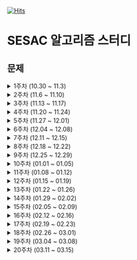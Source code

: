 [![Hits](https://hits.seeyoufarm.com/api/count/incr/badge.svg?url=https%3A%2F%2Fgithub.com%2Flake041%2Fsesac-algorithm&count_bg=%2379C83D&title_bg=%23555555&icon=&icon_color=%23E7E7E7&title=hits&edge_flat=false)](https://hits.seeyoufarm.com)

# SESAC 알고리즘 스터디

## 문제

<details>
<summary>1주차 (10.30 ~ 11.3)</summary>

|     | 제목                                                                                | 알고리즘 고득점 Kit | 난이도 | 완료한 사람 | 정답률 |
| --- | ----------------------------------------------------------------------------------- | ------------------- | ------ | ----------- | ------ |
| 월  | [전화번호 목록](https://school.programmers.co.kr/learn/courses/30/lessons/42577)    | 해시                | Lv. 2  | 53,969명    | 60%    |
| 월  | [의상](https://school.programmers.co.kr/learn/courses/30/lessons/42578)             | 해시                | Lv. 2  | 49,707명    | 63%    |
| 화  | [베스트앨범](https://school.programmers.co.kr/learn/courses/30/lessons/42579)       | 해시                | Lv. 3  | 30,947명    | 52%    |
| 화  | [타겟 넘버](https://school.programmers.co.kr/learn/courses/30/lessons/43165)        | BFS/DFS             | Lv. 2  | 47,923명    | 60%    |
| 수  | [네트워크](https://school.programmers.co.kr/learn/courses/30/lessons/43162)         | BFS/DFS             | Lv. 3  | 33,211명    | 60%    |
| 수  | [게임 맵 최단거리](https://school.programmers.co.kr/learn/courses/30/lessons/1844)  | BFS/DFS             | Lv. 2  | 20,299명    | 58%    |
| 목  | [단어 변환](https://school.programmers.co.kr/learn/courses/30/lessons/43163)        | BFS/DFS             | Lv. 3  | 25,100명    | 58%    |
| 목  | [아이템 줍기](https://school.programmers.co.kr/learn/courses/30/lessons/87694)      | BFS/DFS             | Lv. 3  | 3,526명     | 24%    |
| 금  | [여행경로](https://school.programmers.co.kr/learn/courses/30/lessons/43164)         | BFS/DFS             | Lv. 3  | 17,963명    | 45%    |
| 금  | [퍼즐 조각 채우기](https://school.programmers.co.kr/learn/courses/30/lessons/84021) | BFS/DFS             | Lv. 3  | 2,491명     | 14%    |

</details>

<details>
<summary>2주차 (11.6 ~ 11.10)</summary>

|     | 제목                                                                                  | 알고리즘 고득점 Kit | 난이도 | 완료한 사람 | 정답률 |
| --- | ------------------------------------------------------------------------------------- | ------------------- | ------ | ----------- | ------ |
| 월  | [올바른 괄호](https://school.programmers.co.kr/learn/courses/30/lessons/12909)        | 스택/큐             | Lv. 2  | 38,988명    | 77%    |
| 월  | [기능개발](https://school.programmers.co.kr/learn/courses/30/lessons/42586)           | 스택/큐             | Lv. 2  | 55,018명    | 63%    |
| 화  | [프로세스](https://school.programmers.co.kr/learn/courses/30/lessons/42587)           | 스택/큐             | Lv. 2  | 44,383명    | 62%    |
| 화  | [다리를 지나는 트럭](https://school.programmers.co.kr/learn/courses/30/lessons/42583) | 스택/큐             | Lv. 2  | 34,663명    | 52%    |
| 수  | [주식가격](https://school.programmers.co.kr/learn/courses/30/lessons/42584)           | 스택/큐             | Lv. 2  | 37,374명    | 57%    |
| 수  | [더 맵게](https://school.programmers.co.kr/learn/courses/30/lessons/42626)            | 힙                  | Lv. 2  | 35,963명    | 58%    |
| 목  | [디스크 컨트롤러](https://school.programmers.co.kr/learn/courses/30/lessons/42627)    | 힙                  | Lv. 3  | 16,555명    | 44%    |
| 목  | [이중우선순위큐](https://school.programmers.co.kr/learn/courses/30/lessons/42628)     | 힙                  | Lv. 3  | 20,651명    | 60%    |
| 금  | [가장 큰 수](https://school.programmers.co.kr/learn/courses/30/lessons/42746)         | 정렬                | Lv. 2  | 42,636명    | 52%    |
| 금  | [H-Index](https://school.programmers.co.kr/learn/courses/30/lessons/42747)            | 정렬                | Lv. 2  | 40,198명    | 64%    |

</details>

<details>
<summary>3주차 (11.13 ~ 11.17)</summary>

|     | 제목                                                                                    | 알고리즘 고득점 Kit | 난이도 | 완료한 사람 | 정답률 |
| --- | --------------------------------------------------------------------------------------- | ------------------- | ------ | ----------- | ------ |
| 월  | [소수 찾기](https://school.programmers.co.kr/learn/courses/30/lessons/42839)            | 완전탐색            | Lv. 2  | 33,079명    | 52%    |
| 월  | [카펫](https://school.programmers.co.kr/learn/courses/30/lessons/42842)                 | 완전탐색            | Lv. 2  | 40,425명    | 71%    |
| 화  | [피로도](https://school.programmers.co.kr/learn/courses/30/lessons/87946)               | 완전탐색            | Lv. 2  | 15,507명    | 61%    |
| 화  | [전력망을 둘로 나누기](https://school.programmers.co.kr/learn/courses/30/lessons/86971) | 완전탐색            | Lv. 2  | 9,830명     | 48%    |
| 수  | [모음사전](https://school.programmers.co.kr/learn/courses/30/lessons/84512)             | 완전탐색            | Lv. 2  | 13,906명    | 58%    |
| 수  | [조이스틱](https://school.programmers.co.kr/learn/courses/30/lessons/42860)             | 탐욕법              | Lv. 2  | 15,656명    | 35%    |
| 목  | [큰 수 만들기](https://school.programmers.co.kr/learn/courses/30/lessons/42883)         | 탐욕법              | Lv. 2  | 23,431명    | 51%    |
| 목  | [구명보트](https://school.programmers.co.kr/learn/courses/30/lessons/42885)             | 탐욕법              | Lv. 2  | 28,385명    | 69%    |
| 금  | [섬 연결하기](https://school.programmers.co.kr/learn/courses/30/lessons/42861)          | 탐욕법              | Lv. 3  | 11,753명    | 46%    |
| 금  | [단속카메라](https://school.programmers.co.kr/learn/courses/30/lessons/42884)           | 탐욕법              | Lv. 3  | 12,094명    | 54%    |

</details>

<details>
<summary>4주차 (11.20 ~ 11.24)</summary>

|     | 제목                                                                            | 알고리즘 고득점 Kit | 난이도 | 완료한 사람 | 정답률 |
| --- | ------------------------------------------------------------------------------- | ------------------- | ------ | ----------- | ------ |
| 월  | [N으로 표현](https://school.programmers.co.kr/learn/courses/30/lessons/42895)   | DP                  | Lv. 3  | 13,669명    | 26%    |
| 월  | [정수 삼각형](https://school.programmers.co.kr/learn/courses/30/lessons/43105)  | DP                  | Lv. 3  | 21,801명    | 60%    |
| 화  | [등굣길](https://school.programmers.co.kr/learn/courses/30/lessons/42898)       | DP                  | Lv. 3  | 14,620명    | 56%    |
| 화  | [사칙연산](https://school.programmers.co.kr/learn/courses/30/lessons/1843)      | DP                  | Lv. 4  | 1,505명     | 13%    |
| 수  | [도둑질](https://school.programmers.co.kr/learn/courses/30/lessons/42897)       | DP                  | Lv. 4  | 6,397명     | 36%    |
| 수  | [입국심사](https://school.programmers.co.kr/learn/courses/30/lessons/43238)     | 이분탐색            | Lv. 3  | 17,016명    | 43%    |
| 목  | [징검다리](https://school.programmers.co.kr/learn/courses/30/lessons/43236)     | 이분탐색            | Lv. 3  | 5,458명     | 26%    |
| 목  | [가장 먼 노드](https://school.programmers.co.kr/learn/courses/30/lessons/49189) | 그래프              | Lv. 3  | 17,461명    | 46%    |
| 금  | [순위](https://school.programmers.co.kr/learn/courses/30/lessons/49191)         | 그래프              | Lv. 3  | 9,698명     | 39%    |
| 금  | [방의 개수](https://school.programmers.co.kr/learn/courses/30/lessons/49190)    | 그래프              | Lv. 5  | 17,72명     | 5%     |

</details>

<details>
<summary>5주차 (11.27 ~ 12.01)</summary>

|     | 제목                                                                                         |                              | 난이도 | 완료한 사람 | 정답률 |
| --- | -------------------------------------------------------------------------------------------- | ---------------------------- | ------ | ----------- | ------ |
| 월  | [[1차] 셔틀버스](https://school.programmers.co.kr/learn/courses/30/lessons/17678)            | 2018 KAKAO BLIND RECRUITMENT | Lv. 3  | 6,106명     | 42%    |
| 월  | [[1차] 뉴스 클러스터링](https://school.programmers.co.kr/learn/courses/30/lessons/17677)     | 2018 KAKAO BLIND RECRUITMENT | Lv. 2  | 17,329명    | 61%    |
| 월  | [[1차] 추석 트래픽](https://school.programmers.co.kr/learn/courses/30/lessons/17676)         | 2018 KAKAO BLIND RECRUITMENT | Lv. 3  | 7,455명     | 21%    |
| 화  | [[1차] 프렌즈4블록](https://school.programmers.co.kr/learn/courses/30/lessons/17679)         | 2018 KAKAO BLIND RECRUITMENT | Lv. 2  | 10,926명    | 55%    |
| 화  | [[1차] 캐시](https://school.programmers.co.kr/learn/courses/30/lessons/17680)                | 2018 KAKAO BLIND RECRUITMENT | Lv. 2  | 17,340명    | 63%    |
| 화  | [[3차] 방금그곡](https://school.programmers.co.kr/learn/courses/30/lessons/17683)            | 2018 KAKAO BLIND RECRUITMENT | Lv. 2  | 8,644명     | 48%    |
| 수  | [[3차] 압축](https://school.programmers.co.kr/learn/courses/30/lessons/17684)                | 2018 KAKAO BLIND RECRUITMENT | Lv. 2  | 11,085명    | 59%    |
| 수  | [[3차] 파일명 정렬](https://school.programmers.co.kr/learn/courses/30/lessons/17686)         | 2018 KAKAO BLIND RECRUITMENT | Lv. 2  | 10,760명    | 56%    |
| 수  | [[3차] n진수 게임](https://school.programmers.co.kr/learn/courses/30/lessons/17687)          | 2018 KAKAO BLIND RECRUITMENT | Lv. 2  | 11,285명    | 59%    |
| 목  | [멀리 뛰기](https://school.programmers.co.kr/learn/courses/30/lessons/12914)                 |                              | Lv. 2  | 16,938명    | 68%    |
| 목  | [땅따먹기](https://school.programmers.co.kr/learn/courses/30/lessons/12913)                  |                              | Lv. 2  | 12,884명    | 57%    |
| 목  | [다음 큰 숫자](https://school.programmers.co.kr/learn/courses/30/lessons/12911)              |                              | Lv. 2  | 24,388명    | 73%    |
| 금  | [연속 펄스 부분 수열의 합](https://school.programmers.co.kr/learn/courses/30/lessons/161988) |                              | Lv. 3  | 2,390명     | 41%    |
| 금  | [연속 부분 수열 합의 개수](https://school.programmers.co.kr/learn/courses/30/lessons/131701) |                              | Lv. 2  | 7,769명     | 66%    |
| 금  | [연속된 부분 수열의 합](https://school.programmers.co.kr/learn/courses/30/lessons/178870)    |                              | Lv. 2  | 6,355명     | 50%    |

</details>

<details>
<summary>6주차 (12.04 ~ 12.08)</summary>

|     | 제목                                                                                  |                                | 난이도 | 완료한 사람 | 정답률 |
| --- | ------------------------------------------------------------------------------------- | ------------------------------ | ------ | ----------- | ------ |
| 월  | [불량 사용자](https://school.programmers.co.kr/learn/courses/30/lessons/64064)        | 2019 카카오 개발자 겨울 인턴십 | Lv. 3  | 8,273명     | 49%    |
| 화  | [이진 변환 반복하기](https://school.programmers.co.kr/learn/courses/30/lessons/70129) | 월간 코드 챌린지 시즌1         | Lv. 2  | 22,076명    | 76%    |
| 수  | [n^2 배열 자르기](https://school.programmers.co.kr/learn/courses/30/lessons/87390)    | 월간 코드 챌린지 시즌3         | Lv. 2  | 10,256명    | 64%    |
| 목  | [튜플](https://school.programmers.co.kr/learn/courses/30/lessons/64065)               | 2019 카카오 개발자 겨울 인턴십 | Lv. 2  | 19,927명    | 63%    |
| 금  | [2 x n 타일링](https://school.programmers.co.kr/learn/courses/30/lessons/12900)       |                                | Lv. 2  | 12,140명    | 54%    |

</details>

<details>
<summary>7주차 (12.11 ~ 12.15)</summary>

|     | 제목                                                                               |                                | 난이도 | 완료한 사람 | 정답률 |
| --- | ---------------------------------------------------------------------------------- | ------------------------------ | ------ | ----------- | ------ |
| 월  | [호텔 대실](https://school.programmers.co.kr/learn/courses/30/lessons/155651)      |                                | Lv. 2  | 5,228명     | 47%    |
| 화  | [징검다리 건너기](https://school.programmers.co.kr/learn/courses/30/lessons/64062) | 2019 카카오 개발자 겨울 인턴십 | Lv. 3  | 6,647명     | 47%    |
| 수  | [3 x n 타일링](https://school.programmers.co.kr/learn/courses/30/lessons/12902)    |                                | Lv. 2  | 3,419명     | 31%    |
| 목  | [예상 대진표](https://school.programmers.co.kr/learn/courses/30/lessons/12985)     | 2017 팁스타운                  | Lv. 2  | 17,576명    | 68%    |
| 금  | [후보키](https://school.programmers.co.kr/learn/courses/30/lessons/42890)          | 2019 KAKAO BLIND RECRUITMENT   | Lv. 2  | 9,049명     | 40%    |

</details>

<details>
<summary>8주차 (12.18 ~ 12.22)</summary>

|     | 제목                                                                                       |                                             | 난이도 | 완료한 사람 | 정답률 |
| --- | ------------------------------------------------------------------------------------------ | ------------------------------------------- | ------ | ----------- | ------ |
| 월  | [최댓값과 최솟값](https://school.programmers.co.kr/learn/courses/30/lessons/12939)         |                                             | Lv. 2  | 37,677명    | 79%    |
| 월  | [숫자 카드 나누기](https://school.programmers.co.kr/learn/courses/30/lessons/135807)       |                                             | Lv. 2  | 3,630명     | 46%    |
| 월  | [부대복귀](https://school.programmers.co.kr/learn/courses/30/lessons/132266)               |                                             | Lv. 3  | 2,016명     | 39%    |
| 화  | [JadenCase 문자열 만들기](https://school.programmers.co.kr/learn/courses/30/lessons/12951) |                                             | Lv. 2  | 29,131명    | 77%    |
| 화  | [숫자 변환하기](https://school.programmers.co.kr/learn/courses/30/lessons/154538)          |                                             | Lv. 2  | 5,522명     | 55%    |
| 화  | [요격 시스템](https://school.programmers.co.kr/learn/courses/30/lessons/181188)            |                                             | Lv. 2  | 6,559명     | 34%    |
| 수  | [짝지어 제거하기](https://school.programmers.co.kr/learn/courses/30/lessons/12973)         | 2017 팁스타운                               | Lv. 2  | 24,706명    | 72%    |
| 수  | [귤 고르기](https://school.programmers.co.kr/learn/courses/30/lessons/138476)              |                                             | Lv. 2  | 11,469명    | 67%    |
| 수  | [혼자서 하는 틱택토](https://school.programmers.co.kr/learn/courses/30/lessons/160585)     |                                             | Lv. 2  | 2,952명     | 35%    |
| 목  | [숫자의 표현](https://school.programmers.co.kr/learn/courses/30/lessons/12924)             |                                             | Lv. 2  | 24,146명    | 75%    |
| 목  | [행렬 테두리 회전하기](https://school.programmers.co.kr/learn/courses/30/lessons/77485)    | 2021 Dev-Matching: 웹 백엔드 개발자(상반기) | Lv. 2  | 11,342명    | 47%    |
| 목  | [인사고과](https://school.programmers.co.kr/learn/courses/30/lessons/152995)               |                                             | Lv. 3  | 2,316명     | 36%    |
| 금  | [피보나치 수](https://school.programmers.co.kr/learn/courses/30/lessons/12945)             |                                             | Lv. 2  | 31,336명    | 73%    |
| 금  | [다단계 칫솔 판매](https://school.programmers.co.kr/learn/courses/30/lessons/77486)        | 2021 Dev-Matching: 웹 백엔드 개발자(상반기) | Lv. 3  | 5,798명     | 40%    |
| 금  | [혼자 놀기의 달인](https://school.programmers.co.kr/learn/courses/30/lessons/131130)       |                                             | Lv. 2  | 3,272명     | 39%    |

</details>

<details>
<summary>9주차 (12.25 ~ 12.29)</summary>

|     | 제목                                                                                     |                                      | 난이도 | 완료한 사람 | 정답률 |
| --- | ---------------------------------------------------------------------------------------- | ------------------------------------ | ------ | ----------- | ------ |
| 월  | [쿼드압축 후 개수 세기](https://school.programmers.co.kr/learn/courses/30/lessons/68936) | 월간 코드 챌린지 시즌1               | Lv. 2  | 7,613명     | 52%    |
| 월  | [삼각 달팽이](https://school.programmers.co.kr/learn/courses/30/lessons/68645)           | 월간 코드 챌린지 시즌1               | Lv. 2  | 11,194명    | 51%    |
| 화  | [미로 탈출](https://school.programmers.co.kr/learn/courses/30/lessons/159993)            |                                      | Lv. 2  | 4,351명     | 44%    |
| 화  | [광물 캐기](https://school.programmers.co.kr/learn/courses/30/lessons/172927)            |                                      | Lv. 2  | 4,036명     | 41%    |
| 수  | [토마토](https://www.acmicpc.net/problem/7576)                                           | [Class 3](https://solved.ac/class/3) | 골드 5 | 43,132명    | 36%    |
| 수  | [토마토](https://www.acmicpc.net/problem/7569)                                           | [Class 3](https://solved.ac/class/3) | 골드 5 | 25,603명    | 42%    |
| 목  | [DSLR](https://www.acmicpc.net/problem/9019)                                             | [Class 3](https://solved.ac/class/3) | 골드 4 | 11,896명    | 20%    |
| 목  | [연구소](https://www.acmicpc.net/problem/14502)                                          | [Class 4](https://solved.ac/class/4) | 골드 4 | 29,656명    | 55%    |
| 금  | [치즈](https://www.acmicpc.net/problem/2638)                                             | [Class 4](https://solved.ac/class/4) | 골드 3 | 8,913명     | 46%    |
| 금  | [벽 부수고 이동하기](https://www.acmicpc.net/problem/2206)                               | [Class 4](https://solved.ac/class/4) | 골드 3 | 21,335명    | 23%    |

</details>

<details>
<summary>10주차 (01.01 ~ 01.05)</summary>

|     | 제목                                                                                     |                             | 난이도 | 완료한 사람 | 정답률 |
| --- | ---------------------------------------------------------------------------------------- | --------------------------- | ------ | ----------- | ------ |
| 월  | [영어 끝말잇기](https://school.programmers.co.kr/learn/courses/30/lessons/12981)         | Summer/Winter Coding(~2018) | Lv. 2  | 22,124명    | 69%    |
| 월  | [점프와 순간 이동](https://school.programmers.co.kr/learn/courses/30/lessons/12980)      | Summer/Winter Coding(~2018) | Lv. 2  | 16,463명    | 69%    |
| 화  | [무인도 여행](https://school.programmers.co.kr/learn/courses/30/lessons/154540)          |                             | Lv. 2  | 5,594명     | 48%    |
| 화  | [리코쳇 로봇](https://school.programmers.co.kr/learn/courses/30/lessons/169199)          |                             | Lv. 2  | 3,336명     | 43%    |
| 수  | [최솟값 만들기](https://school.programmers.co.kr/learn/courses/30/lessons/12941)         |                             | Lv. 2  | 29,964명    | 77%    |
| 수  | [교점에 별 만들기](https://school.programmers.co.kr/learn/courses/30/lessons/87377)      | 위클리 챌린지               | Lv. 2  | 3,914명     | 31%    |
| 목  | [하노이의 탑](https://school.programmers.co.kr/learn/courses/30/lessons/12946)           |                             | Lv. 2  | 7,088명     | 43%    |
| 목  | [줄 서는 방법](https://school.programmers.co.kr/learn/courses/30/lessons/12936)          |                             | Lv. 2  | 5,978명     | 46%    |
| 금  | [가장 큰 정사각형 찾기](https://school.programmers.co.kr/learn/courses/30/lessons/12905) |                             | Lv. 2  | 9,137명     | 44%    |
| 금  | [가장 긴 팰린드롬](https://school.programmers.co.kr/learn/courses/30/lessons/12904)      |                             | Lv. 3  | 7,042명     | 42%    |

</details>

<details>
<summary>11주차 (01.08 ~ 01.12)</summary>

|     | 제목                                                                                                                     |                     | 난이도 | 완료한 사람 | 정답률 |
| --- | ------------------------------------------------------------------------------------------------------------------------ | ------------------- | ------ | ----------- | ------ |
| 월  | [여행경로](https://school.programmers.co.kr/learn/courses/30/lessons/43164)                                              | BFS                 | Lv. 3  | 17,963명    | 45%    |
| 월  | [숨바꼭질 2](https://www.acmicpc.net/problem/12851)                                                                      | BFS                 | 골드 4 | 9,752명     | 25%    |
| 월  | [아기 상어](https://www.acmicpc.net/problem/16236)                                                                       | BFS                 | 골드 3 | 18,357명    | 43%    |
| 월  | [특정 기간동안 대여 가능한 자동차들의 대여비용 구하기](https://school.programmers.co.kr/learn/courses/30/lessons/157339) | SQL                 | Lv. 4  | 4,633명     | 43%    |
| 화  | [전력망을 둘로 나누기](https://school.programmers.co.kr/learn/courses/30/lessons/86971)                                  | DFS                 | Lv. 2  | 9,830명     | 48%    |
| 화  | [ABCDE](https://www.acmicpc.net/problem/13023)                                                                           | DFS                 | 골드 5 | 9,555명     | 28%    |
| 화  | [알파벳](https://www.acmicpc.net/problem/1987)                                                                           | 모의고사 (알고리즘) | 골드 4 | 20,374명    | 28%    |
| 화  | [가장 많이 받은 선물](https://school.programmers.co.kr/learn/courses/30/lessons/258712)                                  | 모의고사 (알고리즘) | Lv. 1  | 512명       | 22%    |
| 화  | [상품을 구매한 회원 비율 구하기](https://school.programmers.co.kr/learn/courses/30/lessons/131534)                       | 모의고사 (SQL)      | Lv. 5  | 6,016명     | 41%    |
| 수  | [등굣길](https://school.programmers.co.kr/learn/courses/30/lessons/42898)                                                | DP                  | Lv. 3  | 14,620명    | 56%    |
| 수  | [파이프 옮기기 1](https://www.acmicpc.net/problem/17070)                                                                 | DP                  | 골드 5 | 12,072명    | 46%    |
| 수  | [가장 긴 바이토닉 부분 수열](https://www.acmicpc.net/problem/11054)                                                      | DP                  | 골드 4 | 20,481명    | 51%    |
| 수  | [저자 별 카테고리 별 매출액 집계하기](https://school.programmers.co.kr/learn/courses/30/lessons/144856)                  | SQL                 | Lv. 4  | 7,758명     | 70%    |
| 목  | [큰 수 만들기](https://school.programmers.co.kr/learn/courses/30/lessons/42883)                                          | 그리디              | Lv. 2  | 23,431명    | 51%    |
| 목  | [A와 B](https://www.acmicpc.net/problem/12904)                                                                           | 그리디              | 골드 5 | 5,931명     | 46%    |
| 목  | [카드 정렬하기](https://www.acmicpc.net/problem/1715)                                                                    | 그리디              | 골드 4 | 16,267명    | 34%    |
| 목  | [주문량이 많은 아이스크림들 조회하기](https://school.programmers.co.kr/learn/courses/30/lessons/133027)                  | SQL                 | Lv. 4  | 9,625명     | 69%    |
| 금  | [불량 사용자](https://school.programmers.co.kr/learn/courses/30/lessons/64064)                                           | 구현                | Lv. 3  | 8,273명     | 49%    |
| 금  | [치킨 배달](https://www.acmicpc.net/problem/15686)                                                                       | 구현                | 골드 5 | 24,080명    | 46%    |
| 금  | [미세먼지 안녕!](https://www.acmicpc.net/problem/17144)                                                                  | 구현                | 골드 4 | 13,676명    | 54%    |
| 금  | [취소되지 않은 진료 예약 조회하기](https://school.programmers.co.kr/learn/courses/30/lessons/132204)                     | SQL                 | Lv. 4  | 6,174명     | 74%    |

</details>

<details>
<summary>12주차 (01.15 ~ 01.19)</summary>

|     | 제목                                                                                                         |          | 난이도 | 완료한 사람 | 정답률 |
| --- | ------------------------------------------------------------------------------------------------------------ | -------- | ------ | ----------- | ------ |
| 월  | [아이템 줍기](https://school.programmers.co.kr/learn/courses/30/lessons/87694)                               | BFS      | Lv. 3  | 3,764명     | 25%    |
| 월  | [이모티콘](https://www.acmicpc.net/problem/14226)                                                            | BFS      | 골드 4 | 6,492명     | 34%    |
| 월  | [마법사 상어와 파이어스톰](https://www.acmicpc.net/problem/20058)                                            | BFS      | 골드 3 | 3,633명     | 40%    |
| 월  | [오프라인/온라인 판매 데이터 통합하기](https://school.programmers.co.kr/learn/courses/30/lessons/131537)     | SQL      | Lv. 4  | 12,596명    | 61%    |
| 화  | [게임 맵 최단거리](https://school.programmers.co.kr/learn/courses/30/lessons/1844)                           | DFS      | Lv. 2  | 21,309명    | 58%    |
| 화  | [트리의 지름](https://www.acmicpc.net/problem/1967)                                                          | DFS      | 골드 4 | 13,287명    | 41%    |
| 화  | [비공개](https://school.programmers.co.kr/learn/courses/30/lessons/)                                         |          |        |             |        |
| 화  | [비공개](https://school.programmers.co.kr/learn/courses/30/lessons/)                                         |          |        |             |        |
| 화  | [비공개](https://school.programmers.co.kr/learn/courses/30/lessons/)                                         |          |        |             |        |
| 수  | [N으로 표현](https://school.programmers.co.kr/learn/courses/30/lessons/42895)                                | DP       | Lv. 3  | 13,961명    | 26%    |
| 수  | [평범한 배낭](https://www.acmicpc.net/problem/12865)                                                         | DP       | 골드 5 | 28,860명    | 35%    |
| 수  | [팰린드롬?](https://www.acmicpc.net/problem/10942)                                                           | DP       | 골드 4 | 10,830명    | 29%    |
| 수  | [년, 월, 성별 별 상품 구매 회원 수 구하기](https://school.programmers.co.kr/learn/courses/30/lessons/131532) | SQL      | Lv. 4  | 8,345명     | 74%    |
| 목  | [구명보트](https://school.programmers.co.kr/learn/courses/30/lessons/42885)                                  | 그리디   | Lv. 2  | 29,337명    | 69%    |
| 목  | [단어 수학](https://www.acmicpc.net/problem/1339)                                                            | 그리디   | 골드 4 | 11,508명    | 45%    |
| 목  | [순회강연](https://www.acmicpc.net/problem/2109)                                                             | 그리디   | 골드 3 | 3,692명     | 37%    |
| 목  | [그룹별 조건에 맞는 식당 목록 출력하기](https://school.programmers.co.kr/learn/courses/30/lessons/131124)    | SQL      | Lv. 4  | 8,811명     | 64%    |
| 금  | [징검다리](https://school.programmers.co.kr/learn/courses/30/lessons/43236)                                  | 이분탐색 | Lv. 3  | 5,458명     | 26%    |
| 금  | [두 용액](https://www.acmicpc.net/problem/2470)                                                              | 이분탐색 | 골드 5 | 12,311명    | 30%    |
| 금  | [공유기 설치](https://www.acmicpc.net/problem/2110)                                                          | 이분탐색 | 골드 4 | 16,762명    | 36%    |
| 금  | [서울에 위치한 식당 목록 출력하기](https://school.programmers.co.kr/learn/courses/30/lessons/157339)         | SQL      | Lv. 4  | 4,633명     | 43%    |

</details>

<details>
<summary>13주차 (01.22 ~ 01.26)</summary>

|     | 제목                                                                                             |          | 난이도 | 완료한 사람 | 정답률 |
| --- | ------------------------------------------------------------------------------------------------ | -------- | ------ | ----------- | ------ |
| 월  | [추가해주세요](https://school.programmers.co.kr/learn/courses/30/lessons/)                       |          |        |             |        |
| 월  | [주사위 굴리기 2](https://www.acmicpc.net/problem/23288)                                         | BFS      | 골드 3 | 2,584명     | 63%    |
| 월  | [레이저 통신](https://www.acmicpc.net/problem/6087)                                              | BFS      | 골드 3 | 2,381명     | 24%    |
| 월  | [5월 식품들의 총매출 조회하기](https://school.programmers.co.kr/learn/courses/30/lessons/131117) | SQL      | Lv. 4  | 9,283명     | 81%    |
| 화  | [추가해주세요](https://school.programmers.co.kr/learn/courses/30/lessons/)                       |          |        |             |        |
| 화  | [암호 만들기](https://www.acmicpc.net/problem/1759)                                              | 백트래킹 | 골드 4 | 13,287명    | 41%    |
| 화  | [비공개](https://school.programmers.co.kr/learn/courses/30/lessons/)                             |          |        |             |        |
| 화  | [비공개](https://school.programmers.co.kr/learn/courses/30/lessons/)                             |          |        |             |        |
| 화  | [비공개](https://school.programmers.co.kr/learn/courses/30/lessons/)                             |          |        |             |        |
| 수  | [추가해주세요](https://school.programmers.co.kr/learn/courses/30/lessons/)                       |          |        |             |        |
| 수  | [동전 1](https://www.acmicpc.net/problem/2293)                                                   | DP       | 골드 5 | 21,538명    | 46%    |
| 수  | [뮤탈리스크](https://www.acmicpc.net/problem/12869)                                              | DP       | 골드 4 | 2,809명     | 47%    |
| 수  | [우유와 요거트가 담긴 장바구니](https://school.programmers.co.kr/learn/courses/30/lessons/62284) | SQL      | Lv. 4  | 14,272명    | 71%    |
| 목  | [추가해주세요](https://school.programmers.co.kr/learn/courses/30/lessons/)                       |          |        |             |        |
| 목  | [수 묶기](https://www.acmicpc.net/problem/1744)                                                  | 그리디   | 골드 3 | 10,079명    | 32%    |
| 목  | [저울](https://www.acmicpc.net/problem/2437)                                                     | 그리디   | 골드 2 | 7,070명     | 39%    |
| 목  | [입양 시각 구하기(2)](https://school.programmers.co.kr/learn/courses/30/lessons/59413)           | SQL      | Lv. 4  | 29,083명    | 59%    |
| 금  | [순위](https://school.programmers.co.kr/learn/courses/30/lessons/49191)                          | 그래프   | Lv. 3  | 9,698명     | 39%    |
| 금  | [빙하](https://www.acmicpc.net/problem/2573)                                                     | 그래프   | 골드 4 | 13,784명    | 26%    |
| 금  | [내리막 길](https://www.acmicpc.net/problem/1520)                                                | 그래프   | 골드 3 | 16,101명    | 28%    |
| 금  | [보호소에서 중성화한 동물](https://school.programmers.co.kr/learn/courses/30/lessons/59045)      | SQL      | Lv. 4  | 37,183명    | 85%    |

</details>

<details>
<summary>14주차 (01.29 ~ 02.02)</summary>

|     | 제목                                                                                |     | 난이도 | 완료한 사람 | 정답률 |
| --- | ----------------------------------------------------------------------------------- | --- | ------ | ----------- | ------ |
| 월  | [N개의 최소공배수](https://school.programmers.co.kr/learn/courses/30/lessons/12953) |     | Lv. 2  | 20,804명    | 68%    |
| 화  | [거스름돈](https://school.programmers.co.kr/learn/courses/30/lessons/12907)         |     | Lv. 3  | 4,148명     | 39%    |
| 수  | [시소 짝꿍](https://school.programmers.co.kr/learn/courses/30/lessons/152996)       |     | Lv. 2  | 3,473명     | 46%    |
| 목  | [숫자 블록](https://school.programmers.co.kr/learn/courses/30/lessons/12923)        |     | Lv. 2  | 2,629명     | 35%    |
| 금  | [행렬의 곱셈](https://school.programmers.co.kr/learn/courses/30/lessons/12949)      |     | Lv. 2  | 16,797명    | 64%    |

</details>

<details>
<summary>15주차 (02.05 ~ 02.09)</summary>

|     | 제목                                                                                     |                        | 난이도 | 완료한 사람 | 정답률 |
| --- | ---------------------------------------------------------------------------------------- | ---------------------- | ------ | ----------- | ------ |
| 월  | [야근 지수](https://school.programmers.co.kr/learn/courses/30/lessons/12927)             |                        | Lv. 3  | 9,254명     | 59%    |
| 화  | [N-Queen](https://school.programmers.co.kr/learn/courses/30/lessons/12952)               |                        | Lv. 2  | 5,443명     | 36%    |
| 수  | [괄호 회전하기](https://school.programmers.co.kr/learn/courses/30/lessons/76502)         | 월간 코드 챌린지 시즌2 | Lv. 2  | 14,262명    | 65%    |
| 목  | [두 원 사이의 정수 쌍](https://school.programmers.co.kr/learn/courses/30/lessons/181187) |                        | Lv. 2  | 3,886명     | 37%    |
| 금  | [우박수열 정적분](https://school.programmers.co.kr/learn/courses/30/lessons/134239)      |                        | Lv. 2  | 2,363명     | 39%    |

</details>

<details>
<summary>16주차 (02.12 ~ 02.16)</summary>

|     | 제목                                                                                     |                             | 난이도 | 완료한 사람 | 정답률 |
| --- | ---------------------------------------------------------------------------------------- | --------------------------- | ------ | ----------- | ------ |
| 월  | [마법의 엘리베이터](https://school.programmers.co.kr/learn/courses/30/lessons/148653)    |                             | Lv. 2  | 4,449명     | 47%    |
| 화  | [배달](https://school.programmers.co.kr/learn/courses/30/lessons/12978)                  | Summer/Winter Coding(~2018) | Lv. 2  | 8,399명     | 46%    |
| 수  | [점 찍기](https://school.programmers.co.kr/learn/courses/30/lessons/140107)              |                             | Lv. 2  | 4,156명     | 43%    |
| 목  | [뒤에 있는 큰 수 찾기](https://school.programmers.co.kr/learn/courses/30/lessons/154539) |                             | Lv. 2  | 6,768명     | 57%    |
| 금  | [방문 길이](https://school.programmers.co.kr/learn/courses/30/lessons/49994)             | Summer/Winter Coding(~2018) | Lv. 2  | 10,952명    | 58%    |

</details>

<details>
<summary>17주차 (02.19 ~ 02.23)</summary>

|     | 제목                                                                                |                             | 난이도 | 완료한 사람 | 정답률 |
| --- | ----------------------------------------------------------------------------------- | --------------------------- | ------ | ----------- | ------ |
| 월  | [스킬트리](https://school.programmers.co.kr/learn/courses/30/lessons/49993)         | Summer/Winter Coding(~2018) | Lv. 2  | 21,703명    | 57%    |
| 화  | [최고의 집합](https://school.programmers.co.kr/learn/courses/30/lessons/12938)      |                             | Lv. 3  | 9,051명     | 58%    |
| 수  | [스티커 모으기(2)](https://school.programmers.co.kr/learn/courses/30/lessons/12971) | Summer/Winter Coding(~2018) | Lv. 3  | 3,504명     | 49%    |
| 목  | [과제 진행하기](https://school.programmers.co.kr/learn/courses/30/lessons/176962)   |                             | Lv. 2  | 3,765명     | 37%    |
| 금  | [롤케이크 자르기](https://school.programmers.co.kr/learn/courses/30/lessons/132265) |                             | Lv. 2  | 5,486명     | 56%    |

</details>

<details>
<summary>18주차 (02.26 ~ 03.01)</summary>

|     | 제목                                                                                    |                             | 난이도 | 완료한 사람 | 정답률 |
| --- | --------------------------------------------------------------------------------------- | --------------------------- | ------ | ----------- | ------ |
| 월  | [기지국 설치](https://school.programmers.co.kr/learn/courses/30/lessons/12979)          | Summer/Winter Coding(~2018) | Lv. 3  | 5,679명     | 52%    |
| 화  | [2개 이하로 다른 비트](https://school.programmers.co.kr/learn/courses/30/lessons/77885) | 월간 코드 챌린지 시즌2      | Lv. 2  | 6,481명     | 54%    |
| 수  | [멀쩡한 사각형](https://school.programmers.co.kr/learn/courses/30/lessons/62048)        | Summer/Winter Coding(2019)  | Lv. 2  | 17,679명    | 43%    |
| 목  | [택배상자](https://school.programmers.co.kr/learn/courses/30/lessons/131704)            |                             | Lv. 2  | 4,735명     | 54%    |
| 금  | [숫자 게임](https://school.programmers.co.kr/learn/courses/30/lessons/12987)            | Summer/Winter Coding(~2018) | Lv. 3  | 7,033명     | 54%    |

</details>

<details>
<summary>19주차 (03.04 ~ 03.08)</summary>

|     | 제목                                                                                                |                              | 난이도 | 완료한 사람 | 정답률 |
| --- | --------------------------------------------------------------------------------------------------- | ---------------------------- | ------ | ----------- | ------ |
| 월  | [124 나라의 숫자](https://school.programmers.co.kr/learn/courses/30/lessons/12899)                  |                              | Lv. 2  | 24,352명    | 50%    |
| 화  | [[PCCP 기출문제] 1번 / 붕대 감기](https://school.programmers.co.kr/learn/courses/30/lessons/250137) | PCCP 기출문제                | Lv. 1  | 2,711명     | 28%    |
| 수  | [[1차] 비밀지도](https://school.programmers.co.kr/learn/courses/30/lessons/17681)                   | 2018 KAKAO BLIND RECRUITMENT | Lv. 1  | 34,262명    | 60%    |
| 목  | [[1차] 다트 게임](https://school.programmers.co.kr/learn/courses/30/lessons/17682)                  | 2018 KAKAO BLIND RECRUITMENT | Lv. 1  | 25,746명    | 59%    |
| 금  | [실패율](https://school.programmers.co.kr/learn/courses/30/lessons/42889)                           | 2019 KAKAO BLIND RECRUITMENT | Lv. 1  | 33,053명    | 69%    |

</details>

<details>
<summary>20주차 (03.11 ~ 03.15)</summary>

|     | 제목                                                                                       |                              | 난이도 | 완료한 사람 | 정답률 |
| --- | ------------------------------------------------------------------------------------------ | ---------------------------- | ------ | ----------- | ------ |
| 월  | [신규 아이디 추천](https://school.programmers.co.kr/learn/courses/30/lessons/72410)        | 2021 KAKAO BLIND RECRUITMENT | Lv. 1  | 38,335명    | 50%    |
| 화  | [성격 유형 검사하기](https://school.programmers.co.kr/learn/courses/30/lessons/118666)     | 2022 KAKAO TECH INTERNSHIP   | Lv. 1  | 17,895명    | 50%    |
| 수  | [개인정보 수집 유효기간](https://school.programmers.co.kr/learn/courses/30/lessons/150370) | 2023 KAKAO BLIND RECRUITMENT | Lv. 1  | 14,446명    | 43%    |
| 목  | [신고 결과 받기](https://school.programmers.co.kr/learn/courses/30/lessons/92334)          | 2022 KAKAO BLIND RECRUITMENT | Lv. 1  | 30,303명    | 37%    |
| 금  | [달리기 경주](https://school.programmers.co.kr/learn/courses/30/lessons/178871)            |                              | Lv. 1  | 14,986명    | 42%    |

</details>
